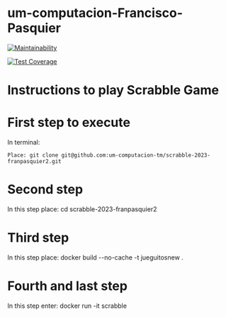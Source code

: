 # um-computacion-Francisco-Pasquier

[![Maintainability](https://api.codeclimate.com/v1/badges/42bb4f6e2a7cece8f898/maintainability)](https://codeclimate.com/github/um-computacion-tm/scrabble-2023-franpasquier2/maintainability)

[![Test Coverage](https://api.codeclimate.com/v1/badges/42bb4f6e2a7cece8f898/test_coverage)](https://codeclimate.com/github/um-computacion-tm/scrabble-2023-franpasquier2/test_coverage)


# Instructions to play Scrabble Game

# First step to execute

In terminal:

    Place: git clone git@github.com:um-computacion-tm/scrabble-2023-franpasquier2.git

# Second step

In this step place: cd scrabble-2023-franpasquier2

# Third step

In this step place: docker build --no-cache -t jueguitosnew  .

# Fourth and last step

In this step enter: docker run -it scrabble

